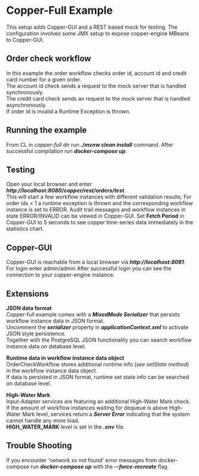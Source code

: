Copper-Full Example
===================
This setup adds Copper-GUI and a REST based mock for testing. 
The configuration involves some JMX setup to expose copper-engine MBeans to Copper-GUI. 

Order check workflow
------------------
In this example the order workflow checks order id, account id and credit card number for a given order.  
The account id check sends a request to the mock server that is handled synchronously.  
The credit card check sends an request to the mock server that is handled asynchronously.  
If order id is invalid a Runtime Exception is thrown.

Running the example
-------------------
From CL in *copper-full dir* run ***./mvnw clean install*** command. 
After successful compilation run ***docker-compose up***.

Testing
-------
Open your local browser and enter 
***http://localhost:8080/copper/rest/orders/test***.  
This will start a few workflow instances with different validation results;
For order ids < 1 a runtime exception is thrown and the corresponding workflow instance
is set to ERROR. 
Audit trail messages and workflow instances in state ERROR/INVALID can be viewed in Copper-GUI.
Set **Fetch Period** in Copper-GUI to 5 seconds to see copper time-series data immediately in the statistics chart.

Copper-GUI
---------- 
Copper-GUI is reachable from a local browser via
***http://localhost:8081***.  
For login enter admin/admin
After successful login you can see the connection to your copper-engine instance.

Extensions
----------
**JSON data format**  
Copper-full example comes with a ***MixedMode Serializer*** that persists workflow instance data in JSON format.  
Uncomment the ***serializer*** property in ***applicationContext.xml*** to activate JSON style persistence.  
Together with the PostgreSQL JSON functionality you can search workflow instance data on database level.  

**Runtime data in workflow instance data object**  
OrderCheckWorkflow stores additional runtime info (*see setState method*) in the workflow instance data object.  
If data is persisted in JSON format, runtime set state info can be searched on database level.   

**High-Water Mark**  
Input-Adapter services are featuring an additional High-Water Mark check. 
If the amount of workflow instances waiting for dequeue is
above High-Water Mark level, services return a ***Server Error*** indicating
that the system cannot handle any more load.  
**HIGH_WATER_MARK** level is set in the ***.env*** file.

Trouble Shooting
----------------
If you encounter 'network xx not found' error messages from docker-compose run ***docker-compose up*** with the ***--force-recreate*** flag. 


 




